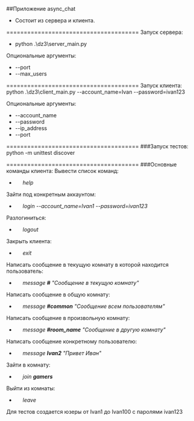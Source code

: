 ##Приложение async_chat
- Состоит из сервера и клиента.

======================================
Запуск сервера:
- python .\dz3\server_main.py  

Опциональные аргументы: 
- --port
- --max_users

======================================
Запуск клиента:
python .\dz3\client_main.py --account_name=Ivan --password=ivan123

Опциональные аргументы: 
- --account_name
- --password
- --ip_address
- --port

======================================
###Запуск тестов:
python -m unittest discover

======================================
###Основные команды клиента:
Вывести список команд:
- $~~~~~$*help*

Зайти под конкретным аккаунтом:
- $~~~~~$*login --account_name=Ivan1 --password=ivan123*

Разлогиниться:
- $~~~~~$*logout*

Закрыть клиента:
- $~~~~~$*exit*

Написать сообщение в текущую комнату в которой находится пользователь:
- $~~~~~$*message **#** "Сообщение в текущую комнату"*

Написать сообщение в общую комнату:
- $~~~~~$*message **#common** "Сообщение всем пользователям"*

Написать сообщение в произвольную комнату:
- $~~~~~$*message **#room_name** "Сообщение в другую комнату"*

Написать сообщение конкретному пользователю:
- $~~~~~$*message **Ivan2** "Привет Иван"*

Зайти в комнату:
- $~~~~~$*join **gamers***

Выйти из комнаты:
- $~~~~~$*leave*

Для тестов создается юзеры от Ivan1 до Ivan100 с паролями ivan123